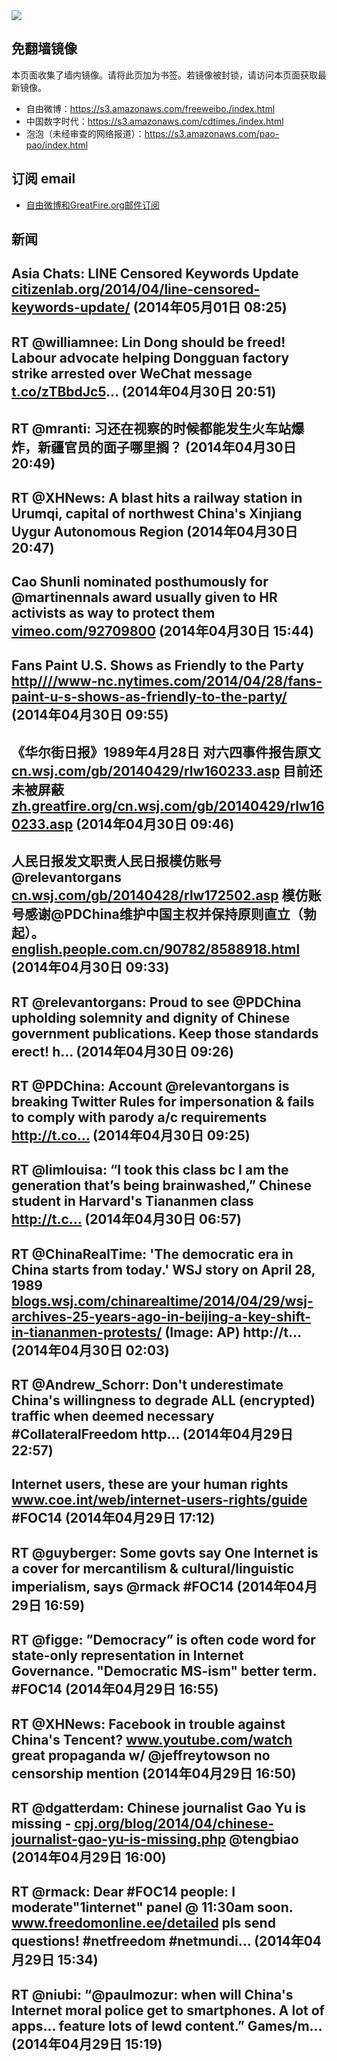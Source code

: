 <img src="https://raw.githubusercontent.com/greatfire/z/master/logos.gif" />

## 免翻墙镜像
本页面收集了墙内镜像。请将此页加为书签。若镜像被封锁，请访问本页面获取最新镜像。
* 自由微博：https://s3.amazonaws.com/freeweibo./index.html
* 中国数字时代：https://s3.amazonaws.com/cdtimes./index.html
* 泡泡（未经审查的网络报道）：https://s3.amazonaws.com/pao-pao/index.html

## 订阅 email
* <a href="https://greatfire.us7.list-manage.com/subscribe?u=854fca58782082e0cbdf204a0&id=c78949b93c">自由微博和GreatFire.org邮件订阅</a>
		
## 新闻
Asia Chats: LINE Censored Keywords Update <a href="https://citizenlab.org/2014/04/line-censored-keywords-update/">citizenlab.org/2014/04/line-censored-keywords-update/</a> (2014年05月01日 08:25)
 ---
RT @williamnee: Lin Dong should be freed! Labour advocate helping Dongguan factory strike arrested over WeChat message <a href="http://t.co/zTBbdJc5">t.co/zTBbdJc5</a>… (2014年04月30日 20:51)
 ---
RT @mranti: 习还在视察的时候都能发生火车站爆炸，新疆官员的面子哪里搁？ (2014年04月30日 20:49)
 ---
RT @XHNews: A blast hits a railway station in Urumqi, capital of northwest China's Xinjiang Uygur Autonomous Region (2014年04月30日 20:47)
 ---
Cao Shunli nominated posthumously for @martinennals award usually given to HR activists as way to protect them <a href="http://vimeo.com/92709800">vimeo.com/92709800</a> (2014年04月30日 15:44)
 ---
Fans Paint U.S. Shows as Friendly to the Party <a href="HTTP://http:////www-nc.nytimes.com/2014/04/28/fans-paint-u-s-shows-as-friendly-to-the-party/?=_php=true&_type=blogs&_php=true&_type=blogs&_php=true&_type=blogs&_php=true&_type=blogs&_php=true&_type=blogs&_php=true&_type=blogs&_php=true&_type=blogs&_r=6&">http////www-nc.nytimes.com/2014/04/28/fans-paint-u-s-shows-as-friendly-to-the-party/</a> (2014年04月30日 09:55)
 ---
《华尔街日报》1989年4月28日 对六四事件报告原文 <a href="http://cn.wsj.com/gb/20140429/rlw160233.asp">cn.wsj.com/gb/20140429/rlw160233.asp</a> 目前还未被屏蔽 <a href="https://zh.greatfire.org/cn.wsj.com/gb/20140429/rlw160233.asp">zh.greatfire.org/cn.wsj.com/gb/20140429/rlw160233.asp</a> (2014年04月30日 09:46)
 ---
人民日报发文职责人民日报模仿账号 @relevantorgans  <a href="http://cn.wsj.com/gb/20140428/rlw172502.asp">cn.wsj.com/gb/20140428/rlw172502.asp</a>  模仿账号感谢@PDChina维护中国主权并保持原则直立（勃起）。 <a href="http://english.people.com.cn/90782/8588918.html">english.people.com.cn/90782/8588918.html</a> (2014年04月30日 09:33)
 ---
RT @relevantorgans: Proud to see @PDChina upholding solemnity and dignity of Chinese government publications. Keep those standards erect! h… (2014年04月30日 09:26)
 ---
RT @PDChina: Account @relevantorgans is breaking Twitter Rules for impersonation &amp; fails to comply with parody a/c requirements http://t.co… (2014年04月30日 09:25)
 ---
RT @limlouisa: “I took this class bc I am the generation that’s being brainwashed,” Chinese student in Harvard's Tiananmen class http://t.c… (2014年04月30日 06:57)
 ---
RT @ChinaRealTime: 'The democratic era in China starts from today.' WSJ story on April 28, 1989 <a href="http://blogs.wsj.com/chinarealtime/2014/04/29/wsj-archives-25-years-ago-in-beijing-a-key-shift-in-tiananmen-protests/">blogs.wsj.com/chinarealtime/2014/04/29/wsj-archives-25-years-ago-in-beijing-a-key-shift-in-tiananmen-protests/</a> (Image: AP) http://t… (2014年04月30日 02:03)
 ---
RT @Andrew_Schorr: Don't underestimate China's willingness to degrade ALL (encrypted) traffic when deemed necessary #CollateralFreedom http… (2014年04月29日 22:57)
 ---
Internet users, these are your human rights <a href="http://www.coe.int/web/internet-users-rights/guide">www.coe.int/web/internet-users-rights/guide</a> #FOC14 (2014年04月29日 17:12)
 ---
RT @guyberger: Some govts say One Internet is a cover for mercantilism &amp; cultural/linguistic imperialism, says @rmack #FOC14 (2014年04月29日 16:59)
 ---
RT @figge: ”Democracy” is often code word for state-only representation in Internet Governance. "Democratic MS-ism" better term. #FOC14 (2014年04月29日 16:55)
 ---
RT @XHNews: Facebook in trouble against China's Tencent? <a href="http://www.youtube.com/watch?v=QHz5qwwFtjs">www.youtube.com/watch</a> great propaganda w/ @jeffreytowson no censorship mention (2014年04月29日 16:50)
 ---
RT @dgatterdam: Chinese journalist Gao Yu is missing - <a href="http://cpj.org/blog/2014/04/chinese-journalist-gao-yu-is-missing.php">cpj.org/blog/2014/04/chinese-journalist-gao-yu-is-missing.php</a> 
@tengbiao (2014年04月29日 16:00)
 ---
RT @rmack: Dear #FOC14 people: I moderate"1internet" panel @ 11:30am soon. <a href="http://www.freedomonline.ee/detailed">www.freedomonline.ee/detailed</a> pls send questions! #netfreedom #netmundi… (2014年04月29日 15:34)
 ---
RT @niubi: “@paulmozur: when will China's Internet moral police get to smartphones. A lot of apps... feature lots of lewd content.” Games/m… (2014年04月29日 15:19)
 ---
